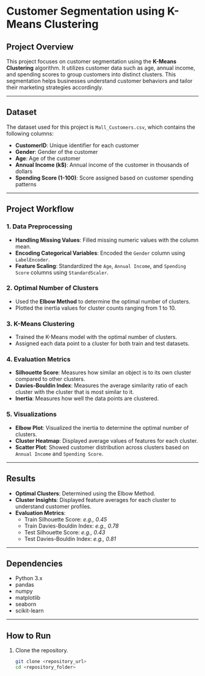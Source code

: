 # Customer Segmentation using K-Means Clustering

## Project Overview

This project focuses on customer segmentation using the **K-Means Clustering** algorithm. It utilizes customer data such as age, annual income, and spending scores to group customers into distinct clusters. This segmentation helps businesses understand customer behaviors and tailor their marketing strategies accordingly.

---

## Dataset

The dataset used for this project is `Mall_Customers.csv`, which contains the following columns:

- **CustomerID**: Unique identifier for each customer
- **Gender**: Gender of the customer
- **Age**: Age of the customer
- **Annual Income (k$)**: Annual income of the customer in thousands of dollars
- **Spending Score (1-100)**: Score assigned based on customer spending patterns

---

## Project Workflow

### 1. Data Preprocessing

- **Handling Missing Values**: Filled missing numeric values with the column mean.
- **Encoding Categorical Variables**: Encoded the `Gender` column using `LabelEncoder`.
- **Feature Scaling**: Standardized the `Age`, `Annual Income`, and `Spending Score` columns using `StandardScaler`.

### 2. Optimal Number of Clusters

- Used the **Elbow Method** to determine the optimal number of clusters.
- Plotted the inertia values for cluster counts ranging from 1 to 10.

### 3. K-Means Clustering

- Trained the K-Means model with the optimal number of clusters.
- Assigned each data point to a cluster for both train and test datasets.

### 4. Evaluation Metrics

- **Silhouette Score**: Measures how similar an object is to its own cluster compared to other clusters.
- **Davies-Bouldin Index**: Measures the average similarity ratio of each cluster with the cluster that is most similar to it.
- **Inertia**: Measures how well the data points are clustered.

### 5. Visualizations

- **Elbow Plot**: Visualized the inertia to determine the optimal number of clusters.
- **Cluster Heatmap**: Displayed average values of features for each cluster.
- **Scatter Plot**: Showed customer distribution across clusters based on `Annual Income` and `Spending Score`.

---

## Results

- **Optimal Clusters**: Determined using the Elbow Method.
- **Cluster Insights**: Displayed feature averages for each cluster to understand customer profiles.
- **Evaluation Metrics**:
  - Train Silhouette Score: *e.g., 0.45*
  - Train Davies-Bouldin Index: *e.g., 0.78*
  - Test Silhouette Score: *e.g., 0.43*
  - Test Davies-Bouldin Index: *e.g., 0.81*

---

## Dependencies

- Python 3.x
- pandas
- numpy
- matplotlib
- seaborn
- scikit-learn

---

## How to Run

1. Clone the repository.
   ```bash
   git clone <repository_url>
   cd <repository_folder>
